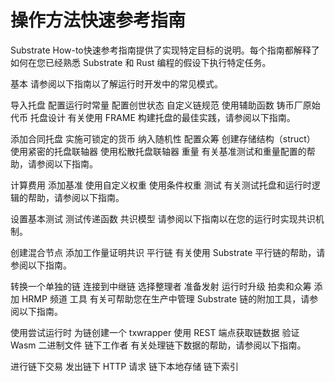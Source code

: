# 操作方法快速参考指南

Substrate How-to快速参考指南提供了实现特定目标的说明。每个指南都解释了如何在您已经熟悉 Substrate 和 Rust 编程的假设下执行特定任务。

基本
请参阅以下指南以了解运行时开发中的常见模式。

导入托盘
配置运行时常量
配置创世状态
自定义链规范
使用辅助函数
铸币厂原始代币
托盘设计
有关使用 FRAME 构建托盘的最佳实践，请参阅以下指南。

添加合同托盘
实施可锁定的货币
纳入随机性
配置众筹
创建存储结构（struct）
使用紧密的托盘联轴器
使用松散托盘联轴器
重量
有关基准测试和重量配置的帮助，请参阅以下指南。

计算费用
添加基准
使用自定义权重
使用条件权重
测试
有关测试托盘和运行时逻辑的帮助，请参阅以下指南。

设置基本测试
测试传递函数
共识模型
请参阅以下指南以在您的运行时实现共识机制。

创建混合节点
添加工作量证明共识
平行链
有关使用 Substrate 平行链的帮助，请参阅以下指南。

转换一个单独的链
连接到中继链
选择整理者
准备发射
运行时升级
拍卖和众筹
添加 HRMP 频道
工具
有关可帮助您在生产中管理 Substrate 链的附加工具，请参阅以下指南。

使用尝试运行时
为链创建一个 txwrapper
使用 REST 端点获取链数据
验证 Wasm 二进制文件
链下工作者
有关处理链下数据的帮助，请参阅以下指南。

进行链下交易
发出链下 HTTP 请求
链下本地存储
链下索引
